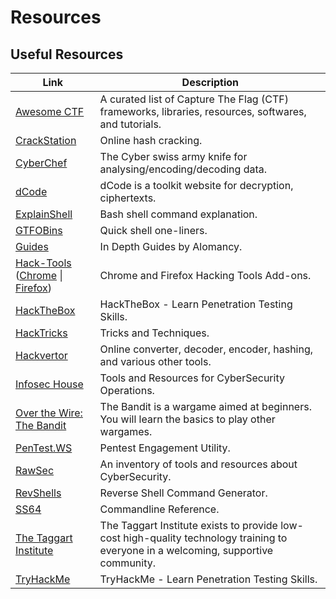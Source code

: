 # Resources

## Useful Resources

Link | Description
--- | ---
[Awesome CTF](https://apsdehal.in/awesome-ctf) | A curated list of Capture The Flag (CTF) frameworks, libraries, resources, softwares, and tutorials.
[CrackStation](https://crackstation.net) | Online hash cracking.
[CyberChef](https://gchq.github.io/CyberChef) | The Cyber swiss army knife for analysing/encoding/decoding data.
[dCode](https://www.dcode.fr/en) | dCode is a toolkit website for decryption, ciphertexts.
[ExplainShell](https://explainshell.com) | Bash shell command explanation.
[GTFOBins](https://gtfobins.github.io) | Quick shell one-liners.
[Guides](https://alomancy.gitbook.io/guides/) | In Depth Guides by Alomancy.
[Hack-Tools](https://github.com/LasCC/Hack-Tools) ([Chrome](https://chrome.google.com/webstore/detail/hack-tools/cmbndhnoonmghfofefkcccljbkdpamhi) \| [Firefox](https://addons.mozilla.org/en-US/firefox/addon/hacktools/)) | Chrome and Firefox Hacking Tools Add-ons.
[HackTheBox](https://hackthebox.eu) | HackTheBox - Learn Penetration Testing Skills.
[HackTricks](https://book.hacktricks.xyz/) | Tricks and Techniques.
[Hackvertor](https://hackvertor.co.uk/public) | Online converter, decoder, encoder, hashing, and various other tools.
[Infosec House](https://infosec.house) | Tools and Resources for CyberSecurity Operations.
[Over the Wire: The Bandit](https://overthewire.org/wargames/bandit) | The Bandit is a wargame aimed at beginners. You will learn the basics to play other wargames.
[PenTest.WS](https://pentest.ws) | Pentest Engagement Utility.
[RawSec](https://inventory.rawsec.ml/overview.html) | An inventory of tools and resources about CyberSecurity.
[RevShells](https://www.revshells.com) | Reverse Shell Command Generator.
[SS64](https://ss64.com) | Commandline Reference.
[The Taggart Institute](https://taggartinstitute.org/) | The Taggart Institute exists to provide low-cost high-quality technology training to everyone in a welcoming, supportive community.
[TryHackMe](https://tryhackme.com) | TryHackMe - Learn Penetration Testing Skills.
